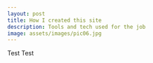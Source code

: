 ```yaml
---
layout: post
title: How I created this site
description: Tools and tech used for the job
image: assets/images/pic06.jpg
---
```


Test Test
